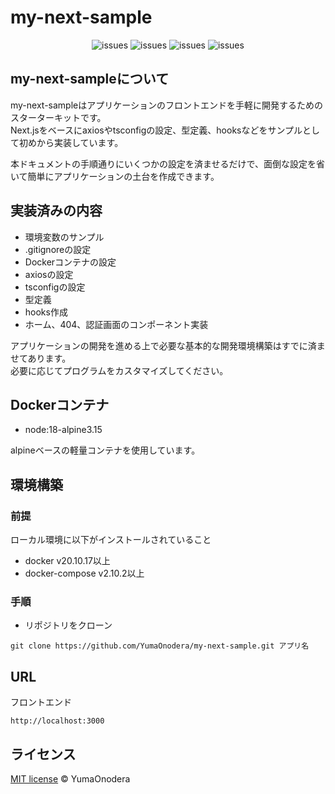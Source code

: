 # my-next-sample

<p align="center">
<img src="https://img.shields.io/github/issues/YumaOnodera/my-next-sample" alt="issues">
<img src="https://img.shields.io/github/forks/YumaOnodera/my-next-sample" alt="issues">
<img src="https://img.shields.io/github/stars/YumaOnodera/my-next-sample" alt="issues">
<img src="https://img.shields.io/github/license/YumaOnodera/my-next-sample" alt="issues">
</p>

## my-next-sampleについて
my-next-sampleはアプリケーションのフロントエンドを手軽に開発するためのスターターキットです。  
Next.jsをベースにaxiosやtsconfigの設定、型定義、hooksなどをサンプルとして初めから実装しています。

本ドキュメントの手順通りにいくつかの設定を済ませるだけで、面倒な設定を省いて簡単にアプリケーションの土台を作成できます。

## 実装済みの内容
- 環境変数のサンプル
- .gitignoreの設定
- Dockerコンテナの設定
- axiosの設定
- tsconfigの設定
- 型定義
- hooks作成
- ホーム、404、認証画面のコンポーネント実装

アプリケーションの開発を進める上で必要な基本的な開発環境構築はすでに済ませてあります。  
必要に応じてプログラムをカスタマイズしてください。

## Dockerコンテナ
- node:18-alpine3.15

alpineベースの軽量コンテナを使用しています。

## 環境構築
### 前提
ローカル環境に以下がインストールされていること
- docker v20.10.17以上
- docker-compose v2.10.2以上

### 手順
- リポジトリをクローン
```
git clone https://github.com/YumaOnodera/my-next-sample.git アプリ名
```

## URL
フロントエンド
```
http://localhost:3000
```

## ライセンス
[MIT license](https://opensource.org/licenses/MIT) © YumaOnodera
